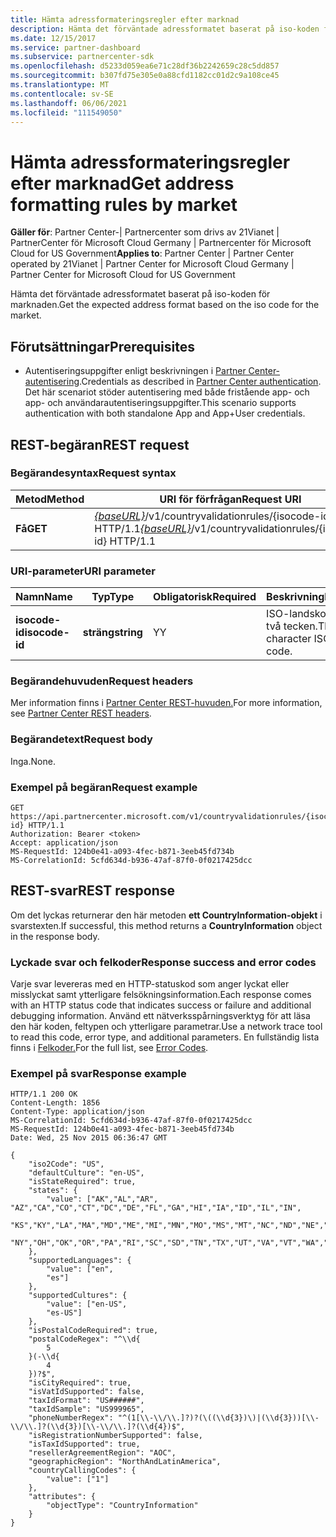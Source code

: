 ```yaml
---
title: Hämta adressformateringsregler efter marknad
description: Hämta det förväntade adressformatet baserat på iso-koden för marknaden.
ms.date: 12/15/2017
ms.service: partner-dashboard
ms.subservice: partnercenter-sdk
ms.openlocfilehash: d5233d059ea6e71c28df36b2242659c28c5dd857
ms.sourcegitcommit: b307fd75e305e0a88cfd1182cc01d2c9a108ce45
ms.translationtype: MT
ms.contentlocale: sv-SE
ms.lasthandoff: 06/06/2021
ms.locfileid: "111549050"
---
```

# <a name="get-address-formatting-rules-by-market"></a><span data-ttu-id="b04be-103">Hämta adressformateringsregler efter marknad</span><span class="sxs-lookup"><span data-stu-id="b04be-103">Get address formatting rules by market</span></span>

<span data-ttu-id="b04be-104">**Gäller för**: Partner Center-| Partnercenter som drivs av 21Vianet | PartnerCenter för Microsoft Cloud Germany | Partnercenter för Microsoft Cloud for US Government</span><span class="sxs-lookup"><span data-stu-id="b04be-104">**Applies to**: Partner Center | Partner Center operated by 21Vianet | Partner Center for Microsoft Cloud Germany | Partner Center for Microsoft Cloud for US Government</span></span>


<span data-ttu-id="b04be-105">Hämta det förväntade adressformatet baserat på iso-koden för marknaden.</span><span class="sxs-lookup"><span data-stu-id="b04be-105">Get the expected address format based on the iso code for the market.</span></span>

## <a name="prerequisites"></a><span data-ttu-id="b04be-106">Förutsättningar</span><span class="sxs-lookup"><span data-stu-id="b04be-106">Prerequisites</span></span>

- <span data-ttu-id="b04be-107">Autentiseringsuppgifter enligt beskrivningen i [Partner Center-autentisering](partner-center-authentication.md).</span><span class="sxs-lookup"><span data-stu-id="b04be-107">Credentials as described in [Partner Center authentication](partner-center-authentication.md).</span></span> <span data-ttu-id="b04be-108">Det här scenariot stöder autentisering med både fristående app- och app- och användarautentiseringsuppgifter.</span><span class="sxs-lookup"><span data-stu-id="b04be-108">This scenario supports authentication with both standalone App and App+User credentials.</span></span>

## <a name="rest-request"></a><span data-ttu-id="b04be-109">REST-begäran</span><span class="sxs-lookup"><span data-stu-id="b04be-109">REST request</span></span>

### <a name="request-syntax"></a><span data-ttu-id="b04be-110">Begärandesyntax</span><span class="sxs-lookup"><span data-stu-id="b04be-110">Request syntax</span></span>

| <span data-ttu-id="b04be-111">Metod</span><span class="sxs-lookup"><span data-stu-id="b04be-111">Method</span></span>  | <span data-ttu-id="b04be-112">URI för förfrågan</span><span class="sxs-lookup"><span data-stu-id="b04be-112">Request URI</span></span>                                                                                 |
|---------|---------------------------------------------------------------------------------------------|
| <span data-ttu-id="b04be-113">**Få**</span><span class="sxs-lookup"><span data-stu-id="b04be-113">**GET**</span></span> | <span data-ttu-id="b04be-114">[*{baseURL}*](partner-center-rest-urls.md)/v1/countryvalidationrules/{isocode-id} HTTP/1.1</span><span class="sxs-lookup"><span data-stu-id="b04be-114">[*{baseURL}*](partner-center-rest-urls.md)/v1/countryvalidationrules/{isocode-id} HTTP/1.1</span></span> |

### <a name="uri-parameter"></a><span data-ttu-id="b04be-115">URI-parameter</span><span class="sxs-lookup"><span data-stu-id="b04be-115">URI parameter</span></span>

| <span data-ttu-id="b04be-116">Namn</span><span class="sxs-lookup"><span data-stu-id="b04be-116">Name</span></span>           | <span data-ttu-id="b04be-117">Typ</span><span class="sxs-lookup"><span data-stu-id="b04be-117">Type</span></span>       | <span data-ttu-id="b04be-118">Obligatorisk</span><span class="sxs-lookup"><span data-stu-id="b04be-118">Required</span></span> | <span data-ttu-id="b04be-119">Beskrivning</span><span class="sxs-lookup"><span data-stu-id="b04be-119">Description</span></span>                         |
|----------------|------------|----------|-------------------------------------|
| <span data-ttu-id="b04be-120">**isocode-id**</span><span class="sxs-lookup"><span data-stu-id="b04be-120">**isocode-id**</span></span> | <span data-ttu-id="b04be-121">**sträng**</span><span class="sxs-lookup"><span data-stu-id="b04be-121">**string**</span></span> | <span data-ttu-id="b04be-122">Y</span><span class="sxs-lookup"><span data-stu-id="b04be-122">Y</span></span>        | <span data-ttu-id="b04be-123">ISO-landskoden med två tecken.</span><span class="sxs-lookup"><span data-stu-id="b04be-123">The two-character ISO country code.</span></span> |

### <a name="request-headers"></a><span data-ttu-id="b04be-124">Begärandehuvuden</span><span class="sxs-lookup"><span data-stu-id="b04be-124">Request headers</span></span>

<span data-ttu-id="b04be-125">Mer information finns i [Partner Center REST-huvuden.](headers.md)</span><span class="sxs-lookup"><span data-stu-id="b04be-125">For more information, see [Partner Center REST headers](headers.md).</span></span>

### <a name="request-body"></a><span data-ttu-id="b04be-126">Begärandetext</span><span class="sxs-lookup"><span data-stu-id="b04be-126">Request body</span></span>

<span data-ttu-id="b04be-127">Inga.</span><span class="sxs-lookup"><span data-stu-id="b04be-127">None.</span></span>

### <a name="request-example"></a><span data-ttu-id="b04be-128">Exempel på begäran</span><span class="sxs-lookup"><span data-stu-id="b04be-128">Request example</span></span>

```http
GET https://api.partnercenter.microsoft.com/v1/countryvalidationrules/{isocode-id} HTTP/1.1
Authorization: Bearer <token>
Accept: application/json
MS-RequestId: 124b0e41-a093-4fec-b871-3eeb45fd734b
MS-CorrelationId: 5cfd634d-b936-47af-87f0-0f0217425dcc
```

## <a name="rest-response"></a><span data-ttu-id="b04be-129">REST-svar</span><span class="sxs-lookup"><span data-stu-id="b04be-129">REST response</span></span>

<span data-ttu-id="b04be-130">Om det lyckas returnerar den här metoden **ett CountryInformation-objekt** i svarstexten.</span><span class="sxs-lookup"><span data-stu-id="b04be-130">If successful, this method returns a **CountryInformation** object in the response body.</span></span>

### <a name="response-success-and-error-codes"></a><span data-ttu-id="b04be-131">Lyckade svar och felkoder</span><span class="sxs-lookup"><span data-stu-id="b04be-131">Response success and error codes</span></span>

<span data-ttu-id="b04be-132">Varje svar levereras med en HTTP-statuskod som anger lyckat eller misslyckat samt ytterligare felsökningsinformation.</span><span class="sxs-lookup"><span data-stu-id="b04be-132">Each response comes with an HTTP status code that indicates success or failure and additional debugging information.</span></span> <span data-ttu-id="b04be-133">Använd ett nätverksspårningsverktyg för att läsa den här koden, feltypen och ytterligare parametrar.</span><span class="sxs-lookup"><span data-stu-id="b04be-133">Use a network trace tool to read this code, error type, and additional parameters.</span></span> <span data-ttu-id="b04be-134">En fullständig lista finns i [Felkoder.](error-codes.md)</span><span class="sxs-lookup"><span data-stu-id="b04be-134">For the full list, see [Error Codes](error-codes.md).</span></span>

### <a name="response-example"></a><span data-ttu-id="b04be-135">Exempel på svar</span><span class="sxs-lookup"><span data-stu-id="b04be-135">Response example</span></span>

```http
HTTP/1.1 200 OK
Content-Length: 1856
Content-Type: application/json
MS-CorrelationId: 5cfd634d-b936-47af-87f0-0f0217425dcc
MS-RequestId: 124b0e41-a093-4fec-b871-3eeb45fd734b
Date: Wed, 25 Nov 2015 06:36:47 GMT

{
    "iso2Code": "US",
    "defaultCulture": "en-US",
    "isStateRequired": true,
    "states": {
        "value": ["AK","AL","AR", "AZ","CA","CO","CT","DC","DE","FL","GA","HI","IA","ID","IL","IN",
        "KS","KY","LA","MA","MD","ME","MI","MN","MO","MS","MT","NC","ND","NE","NH","NJ","NM","NV",
        "NY","OH","OK","OR","PA","RI","SC","SD","TN","TX","UT","VA","VT","WA","WI","WV","WY"]
    },
    "supportedLanguages": {
        "value": ["en",
        "es"]
    },
    "supportedCultures": {
        "value": ["en-US",
        "es-US"]
    },
    "isPostalCodeRequired": true,
    "postalCodeRegex": "^\\d{
        5
    }(-\\d{
        4
    })?$",
    "isCityRequired": true,
    "isVatIdSupported": false,
    "taxIdFormat": "US######",
    "taxIdSample": "US999965",
    "phoneNumberRegex": "^(1[\\-\\/\\.]?)?(\((\\d{3})\)|(\\d{3}))[\\-\\/\\.]?(\\d{3})[\\-\\/\\.]?(\\d{4})$",
    "isRegistrationNumberSupported": false,
    "isTaxIdSupported": true,
    "resellerAgreementRegion": "AOC",
    "geographicRegion": "NorthAndLatinAmerica",
    "countryCallingCodes": {
        "value": ["1"]
    },
    "attributes": {
        "objectType": "CountryInformation"
    }
}
```
